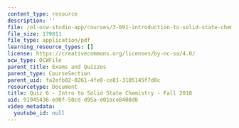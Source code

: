 ```yaml
---
content_type: resource
description: ''
file: /ol-ocw-studio-app/courses/3-091-introduction-to-solid-state-chemistry-fall-2018/91945436ed0f50cdd95ae01ace8408d8_MIT3_091F18_Q06.pdf
file_size: 179811
file_type: application/pdf
learning_resource_types: []
license: https://creativecommons.org/licenses/by-nc-sa/4.0/
ocw_type: OCWFile
parent_title: Exams and Quizzes
parent_type: CourseSection
parent_uid: fa2efb82-0261-4fe8-ce81-3105145f7d8c
resourcetype: Document
title: Quiz 6 - Intro to Solid State Chemistry - Fall 2018
uid: 91945436-ed0f-50cd-d95a-e01ace8408d8
video_metadata:
  youtube_id: null
---
```

